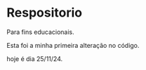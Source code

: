 # Respositorio
Para fins educacionais.

Esta foi a minha primeira alteração no código.

hoje é dia 25/11/24.